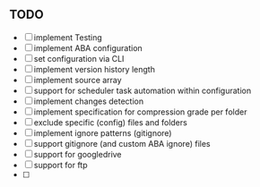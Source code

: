 ## TODO
- [ ] implement Testing
- [ ] implement ABA configuration
- [ ] set configuration via CLI
- [ ] implement version history length
- [ ] implement source array
- [ ] support for scheduler task automation within configuration
- [ ] implement changes detection
- [ ] implement specification for compression grade per folder
- [ ] exclude specific (config) files and folders
- [ ] implement ignore patterns (gitignore)
- [ ] support gitignore (and custom ABA ignore) files
- [ ] support for googledrive
- [ ] support for ftp
- [ ] 